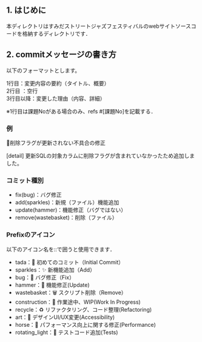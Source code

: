 ## 1. はじめに
本ディレクトリはすみだストリートジャズフェスティバルのwebサイトソースコードを格納するディレクトリです．

## 2. commitメッセージの書き方
以下のフォーマットとします。

1行目：変更内容の要約（タイトル、概要）\
2行目 ：空行\
3行目以降：変更した理由（内容、詳細）

※1行目は課題Noがある場合のみ、refs #[課題No]を記載する．

### 例
:bug:削除フラグが更新されない不具合の修正

[detail] 更新SQLの対象カラムに削除フラグが含まれていなかったため追加しました。

### コミット種別
* fix(bug)：バグ修正
* add(sparkles)：新規（ファイル）機能追加
* update(hammer)：機能修正（バグではない）
* remove(wastebasket)：削除（ファイル）

### Prefixのアイコン
以下のアイコン名を::で囲うと使用できます．

* tada：:tada: 初めてのコミット（Initial Commit）
* sparkles：:sparkles: 新機能追加（Add）
* bug：:bug: バグ修正（Fix）
* hammer：:hammer: 機能修正(Update)
* wastebasket：:wastebasket: スクリプト削除（Remove）
* construction：:construction: 作業途中、WIP(Work In Progress)
* recycle：:recycle: リファクタリング、コード整理(Refactoring)
* art：:art: デザインUI/UX変更(Accessibility)
* horse：:horse: パフォーマンス向上に関する修正(Performance)
* rotating_light：:rotating_light: テストコード追加(Tests)